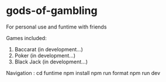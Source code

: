 # gods-of-gambling
For personal use and funtime with friends

Games included: 
1) Baccarat (in development...)
2) Poker (in development...)
3) Black Jack (in development...)


Navigation :
 cd funtime
  npm install
  npm run format
  npm run dev
